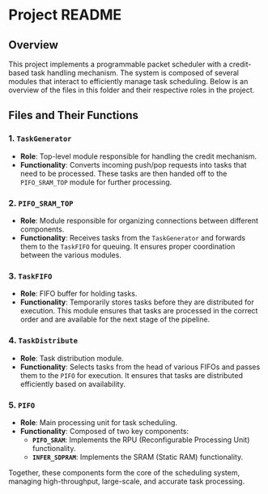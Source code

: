 # Project README

## Overview

This project implements a programmable packet scheduler with a credit-based task handling mechanism. The system is composed of several modules that interact to efficiently manage task scheduling. Below is an overview of the files in this folder and their respective roles in the project.

## Files and Their Functions

### 1. `TaskGenerator`
- **Role**: Top-level module responsible for handling the credit mechanism.
- **Functionality**: Converts incoming push/pop requests into tasks that need to be processed. These tasks are then handed off to the `PIFO_SRAM_TOP` module for further processing.

### 2. `PIFO_SRAM_TOP`
- **Role**: Module responsible for organizing connections between different components.
- **Functionality**: Receives tasks from the `TaskGenerator` and forwards them to the `TaskFIFO` for queuing. It ensures proper coordination between the various modules.

### 3. `TaskFIFO`
- **Role**: FIFO buffer for holding tasks.
- **Functionality**: Temporarily stores tasks before they are distributed for execution. This module ensures that tasks are processed in the correct order and are available for the next stage of the pipeline.

### 4. `TaskDistribute`
- **Role**: Task distribution module.
- **Functionality**: Selects tasks from the head of various FIFOs and passes them to the `PIFO` for execution. It ensures that tasks are distributed efficiently based on availability.

### 5. `PIFO`
- **Role**: Main processing unit for task scheduling.
- **Functionality**: Composed of two key components:
  - **`PIFO_SRAM`**: Implements the RPU (Reconfigurable Processing Unit) functionality.
  - **`INFER_SDPRAM`**: Implements the SRAM (Static RAM) functionality.

Together, these components form the core of the scheduling system, managing high-throughput, large-scale, and accurate task processing.